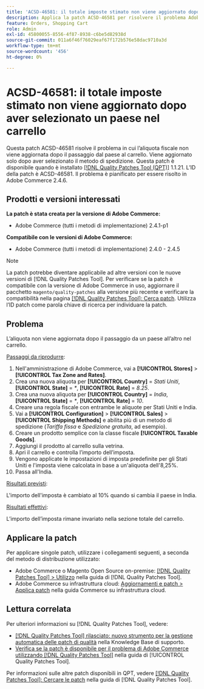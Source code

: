 ```yaml
---
title: 'ACSD-46581: il totale imposte stimato non viene aggiornato dopo aver selezionato un paese nel carrello'
description: Applica la patch ACSD-46581 per risolvere il problema Adobe Commerce, in cui l’aliquota non viene aggiornata dopo il passaggio dal paese al carrello.
feature: Orders, Shopping Cart
role: Admin
exl-id: 45800055-8556-4f87-8938-c6be5d82938d
source-git-commit: 011a6f46f76029eaf67f172b576e58dac9710a3d
workflow-type: tm+mt
source-wordcount: '456'
ht-degree: 0%

---
```


# ACSD-46581: il totale imposte stimato non viene aggiornato dopo aver selezionato un paese nel carrello

Questa patch ACSD-46581 risolve il problema in cui l’aliquota fiscale non viene aggiornata dopo il passaggio dal paese al carrello. Viene aggiornato solo dopo aver selezionato il metodo di spedizione. Questa patch è disponibile quando è installato [[!DNL Quality Patches Tool (QPT)]](https://experienceleague.adobe.com/en/docs/commerce-operations/tools/quality-patches-tool/quality-patches-tool-to-self-serve-quality-patches) 1.1.21. L’ID della patch è ACSD-46581. Il problema è pianificato per essere risolto in Adobe Commerce 2.4.6.

## Prodotti e versioni interessati

**La patch è stata creata per la versione di Adobe Commerce:**
* Adobe Commerce (tutti i metodi di implementazione) 2.4.1-p1

**Compatibile con le versioni di Adobe Commerce:**
* Adobe Commerce (tutti i metodi di implementazione) 2.4.0 - 2.4.5

>[!NOTE]
>
>La patch potrebbe diventare applicabile ad altre versioni con le nuove versioni di [!DNL Quality Patches Tool]. Per verificare se la patch è compatibile con la versione di Adobe Commerce in uso, aggiornare il pacchetto `magento/quality-patches` alla versione più recente e verificare la compatibilità nella pagina [[!DNL Quality Patches Tool]: Cerca patch](https://experienceleague.adobe.com/tools/commerce-quality-patches/index.html). Utilizza l’ID patch come parola chiave di ricerca per individuare la patch.

## Problema

L’aliquota non viene aggiornata dopo il passaggio da un paese all’altro nel carrello.

<u>Passaggi da riprodurre</u>:

1. Nell&#39;amministrazione di Adobe Commerce, vai a **[!UICONTROL Stores]** > **[!UICONTROL Tax Zone and Rates]**.
1. Crea una nuova aliquota per **[!UICONTROL Country]** = _Stati Uniti_, **[!UICONTROL State]** = _*_, **[!UICONTROL Rate]** = _8.25_.
1. Crea una nuova aliquota per **[!UICONTROL Country]** = _India_, **[!UICONTROL State]** = _*_, **[!UICONTROL Rate]** = _10_.
1. Creare una regola fiscale con entrambe le aliquote per Stati Uniti e India.
1. Vai a **[!UICONTROL Configuration]** > **[!UICONTROL Sales]** > **[!UICONTROL Shipping Methods]** e abilita più di un metodo di spedizione (_Tariffa fissa_ e _Spedizione gratuita_, ad esempio).
1. Creare un prodotto semplice con la classe fiscale **[!UICONTROL Taxable Goods]**.
1. Aggiungi il prodotto al carrello sulla vetrina.
1. Apri il carrello e controlla l’importo dell’imposta.
1. Vengono applicate le impostazioni di imposta predefinite per gli Stati Uniti e l&#39;imposta viene calcolata in base a un&#39;aliquota dell&#39;8,25%.
1. Passa all&#39;India.

<u>Risultati previsti</u>:

L&#39;importo dell&#39;imposta è cambiato al 10% quando si cambia il paese in India.

<u>Risultati effettivi</u>:

L’importo dell’imposta rimane invariato nella sezione totale del carrello.

## Applicare la patch

Per applicare singole patch, utilizzare i collegamenti seguenti, a seconda del metodo di distribuzione utilizzato:

* Adobe Commerce o Magento Open Source on-premise: [[!DNL Quality Patches Tool] > Utilizzo](/help/tools/quality-patches-tool/usage.md) nella guida di [!DNL Quality Patches Tool].
* Adobe Commerce su infrastruttura cloud: [Aggiornamenti e patch > Applica patch](https://experienceleague.adobe.com/docs/commerce-cloud-service/user-guide/develop/upgrade/apply-patches.html) nella guida Commerce su infrastruttura cloud.

## Lettura correlata

Per ulteriori informazioni su [!DNL Quality Patches Tool], vedere:

* [[!DNL Quality Patches Tool] rilasciato: nuovo strumento per la gestione automatica delle patch di qualità](https://experienceleague.adobe.com/en/docs/commerce-operations/tools/quality-patches-tool/quality-patches-tool-to-self-serve-quality-patches) nella Knowledge Base di supporto.
* [Verifica se la patch è disponibile per il problema di Adobe Commerce utilizzando  [!DNL Quality Patches Tool]](/help/tools/quality-patches-tool/patches-available-in-qpt/check-patch-for-magento-issue-with-magento-quality-patches.md) nella guida di [!UICONTROL Quality Patches Tool].


Per informazioni sulle altre patch disponibili in QPT, vedere [[!DNL Quality Patches Tool]: Cercare le patch](https://experienceleague.adobe.com/tools/commerce-quality-patches/index.html) nella guida di [!DNL Quality Patches Tool].
